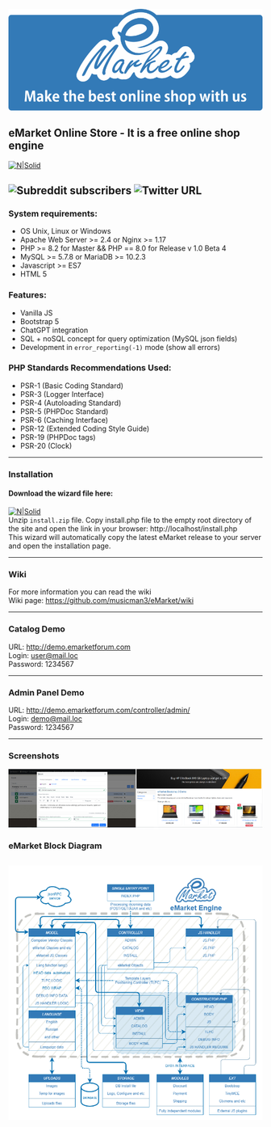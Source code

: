 [![N|Solid](https://raw.githubusercontent.com/musicman3/eMarketHandler/main/logo2.png)](https://github.com/musicman3/eMarket)
## eMarket Online Store - It is a free online shop engine

[![N|Solid](https://www.buymeacoffee.com/assets/img/custom_images/orange_img.png)](https://www.buymeacoffee.com/emarket)

![Subreddit subscribers](https://img.shields.io/reddit/subreddit-subscribers/eMarketStore?style=social)
![Twitter URL](https://img.shields.io/twitter/url?label=%40eMarketProject&style=social&url=https%3A%2F%2Ftwitter.com%2FeMarketProject)
---
### System requirements: 
  - OS Unix, Linux or Windows
  - Apache Web Server >= 2.4 or Nginx >= 1.17
  - PHP >= 8.2 for Master && PHP == 8.0 for Release v 1.0 Beta 4
  - MySQL >= 5.7.8 or MariaDB >= 10.2.3
  - Javascript >= ES7
  - HTML 5

### Features: 
  - Vanilla JS
  - Bootstrap 5
  - ChatGPT integration
  - SQL + noSQL concept for query optimization (MySQL json fields)
  - Development in `error_reporting(-1)` mode (show all errors)

### PHP Standards Recommendations Used: 
  - PSR-1 (Basic Coding Standard)
  - PSR-3 (Logger Interface)
  - PSR-4 (Autoloading Standard)
  - PSR-5 (PHPDoc Standard)
  - PSR-6 (Caching Interface)
  - PSR-12 (Extended Coding Style Guide)
  - PSR-19 (PHPDoc tags)
  - PSR-20 (Clock)

---
### Installation  
#### Download the wizard file here:  
[![N|Solid](https://img.shields.io/badge/Installation%20wizard-download-blue)](https://github.com/musicman3/eMarket/raw/master/preinstaller/install.zip)  
Unzip `install.zip` file. Copy install.php file to the empty root directory of the site and open the link in your browser: http://localhost/install.php  
This wizard will automatically copy the latest eMarket release to your server and open the installation page.

---
### Wiki  
For more information you can read the wiki  
Wiki page: https://github.com/musicman3/eMarket/wiki

---
### Catalog Demo

URL: http://demo.emarketforum.com  
Login: user@mail.loc  
Password: 1234567

---
### Admin Panel Demo

URL: http://demo.emarketforum.com/controller/admin/  
Login: demo@mail.loc  
Password: 1234567

---
### Screenshots
[![N|Solid](https://raw.githubusercontent.com/musicman3/eMarketHandler/main/header.png)](https://raw.githubusercontent.com/musicman3/eMarketHandler/main/header.png)
### eMarket Block Diagram  
[![N|Solid](https://raw.githubusercontent.com/musicman3/eMarketHandler/main/eMarket.png)](https://raw.githubusercontent.com/musicman3/eMarketHandler/main/eMarket.png)
---

